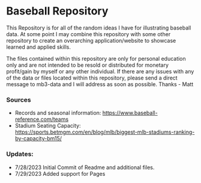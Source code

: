 # Baseball Repository
This Repository is for all of the random ideas I have for illustrating baseball data. At some point I may combine this repository with some other repository to create an overarching application/website to showcase learned and applied skills.

The files contained within this repository are only for personal education only and are not intended to be resold or distributed for monetary profit/gain by myself or any other individual.
If there are any issues with any of the data or files located within this repository, please send a direct message to mb3-data and I will address as soon as possible.
Thanks - Matt

### Sources
- Records and seasonal information: https://www.baseball-reference.com/teams
- Stadium Seating Capacity: https://sports.betmgm.com/en/blog/mlb/biggest-mlb-stadiums-ranking-by-capacity-bm15/

### Updates:
- 7/28/2023 Initial Commit of Readme and additional files.
- 7/29/2023 Added support for Pages
